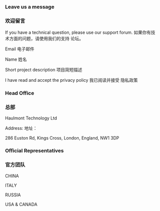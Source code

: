 ### Leave us a message

### 欢迎留言

If you have a technical question, please use our support forum.
如果你有技术方面的问题，请使用我们的支持 论坛。

Email
电子邮件

Name
姓名

Short project description
项目简短描述

I have read and accept the privacy policy
我已阅读并接受 隐私政策

### Head Office

### 总部

Haulmont Technology Ltd

Address:
地址：

286 Euston Rd, Kings Cross, London, England, NW1 3DP

### Official Representatives

### 官方团队

CHINA

ITALY

RUSSIA

USA & CANADA
